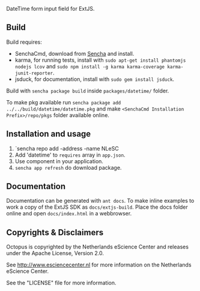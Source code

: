 DateTime form input field for ExtJS.

Build
-----

Build requires:
* SenchaCmd, download from [Sencha](http://www.sencha.com/products/sencha-cmd/download/) and install.
* karma, for running tests, install with `sudo apt-get install phantomjs nodejs lcov` and `sudo npm install -g karma karma-coverage karma-junit-reporter`.
* jsduck, for documentation, install with `sudo gem install jsduck`.

Build with `sencha package build` inside `packages/datetime/` folder.

To make pkg available run `sencha package add ../../build/datetime/datetime.pkg` and make `<SenchaCmd Installation Prefix>/repo/pkgs` folder available online.

Installation and usage
----------------------

1. `sencha repo add -address <to be announced> -name NLeSC
2. Add 'datetime' to `requires` array in `app.json`.
3. Use component in your application.
4. `sencha app refresh` do download package.

Documentation
-------------

Documentation can be generated with `ant docs`.
To make inline examples to work a copy of the ExtJS SDK as `docs/extjs-build`.
Place the docs folder online and open `docs/index.html` in a webbrowser.

Copyrights & Disclaimers
------------------------

Octopus is copyrighted by the Netherlands eScience Center and releases under
the Apache License, Version 2.0.

See <http://www.esciencecenter.nl> for more information on the Netherlands
eScience Center.

See the "LICENSE" file for more information.

